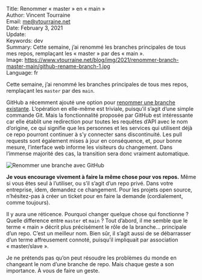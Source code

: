 Title:     Renommer « master » en « main »   
Author:    Vincent Tourraine  
Email:     me@vtourraine.net  
Date:      February 3, 2021  
Update:    
Keywords:  dev  
Summary:   Cette semaine, j’ai renommé les branches principales de tous mes repos, remplaçant les « master » par des « main ».  
Image:     https://www.vtourraine.net/blog/img/2021/renommer-branch-master-main/github-rename-branch-1.jpg  
Language:  fr  


Cette semaine, j’ai renommé les branches principales de tous mes repos, remplaçant les `master` par des `main`. 

GitHub a récemment ajouté une option pour [renommer une branche existante](https://github.blog/changelog/2021-01-19-support-for-renaming-an-existing-branch/). L’opération en elle-même est triviale, puisqu’il s’agit d’une simple commande Git. Mais la fonctionnalité proposée par GitHub est intéressante car elle établit une redirection pour toutes les requêtes d’API avec le nom d’origine, ce qui signifie que les personnes et les services qui utilisent déjà ce repo pourront continuer à s’y connecter sans discontinuité. Les pull requests sont également mises à jour en conséquence, et, pour bonne mesure, l’interface web informe les visiteurs du changement. Dans l’immense majorité des cas, la transition sera donc vraiment automatique.

![Renommer une branche avec GitHub](/blog/img/2021/renommer-branch-master-main/github-rename-branch-1.jpg)

**Je vous encourage vivement à faire la même chose pour vos repos.** Même si vous êtes seul à l’utiliser, ou s’il s’agit d’un repo privé. Dans votre entreprise, idem, demandez ce changement. Pour les projets open source, n’hésitez-pas à créer un ticket pour en faire la demande (cordialement, comme toujours).

Il y aura une réticence. Pourquoi changer quelque chose qui fonctionne ? Quelle difference entre `master` et `main` ? Tout d’abord, il me semble que le terme « main » décrit plus précisément le rôle de la branche... principale d’un repo. C’est un meilleur nom. Bien sûr, il s’agit aussi de se débarrasser d’un terme affreusement connoté, puisqu’il impliquait par association « master/slave ».

Je ne prétends pas qu’on peut résoudre les problèmes du monde en changeant le nom d’une branche de repo. Mais chaque geste a son importance. À vous de faire un geste.
